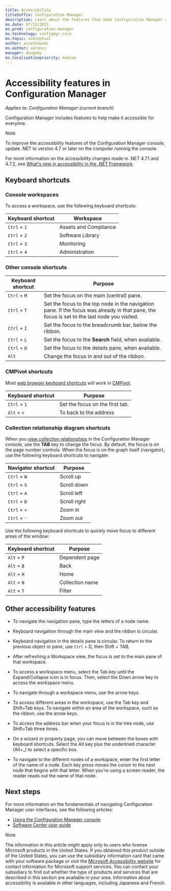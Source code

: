 ```yaml
---
title: Accessibility
titleSuffix: Configuration Manager
description: Learn about the features that make Configuration Manager accessible for everyone.
ms.date: 07/21/2021
ms.prod: configuration-manager
ms.technology: configmgr-core
ms.topic: conceptual
author: aczechowski
ms.author: aaroncz
manager: dougeby
ms.localizationpriority: medium
---
```


# Accessibility features in Configuration Manager

*Applies to: Configuration Manager (current branch)*

Configuration Manager includes features to help make it accessible for everyone.

> [!NOTE]
> To improve the accessibility features of the Configuration Manager console, update .NET to version 4.7 or later on the computer running the console. <!-- SCCMDocs-pr issue #3228 -->
>
> For more information on the accessibility changes made in .NET 4.7.1 and 4.7.2, see [What's new in accessibility in the .NET Framework](/dotnet/framework/whats-new/whats-new-in-accessibility).

## Keyboard shortcuts

### Console workspaces

To access a workspace, use the following keyboard shortcuts:

|Keyboard shortcut| Workspace|
|--------|--------|
|`Ctrl` + `1`| Assets and Compliance|
|`Ctrl` + `2`|  Software Library|
|`Ctrl` + `3`|  Monitoring|
|`Ctrl` + `4`|  Administration|

### Other console shortcuts

|Keyboard shortcut|  Purpose|
|--------|--------|
|`Ctrl` + `M`|Set the focus on the main (central) pane.|
|`Ctrl` + `T`|Set the focus to the top node in the navigation pane. If the focus was already in that pane, the focus is set to the last node you visited.|
|`Ctrl` + `I`|Set the focus to the breadcrumb bar, below the ribbon.|
|`Ctrl` + `L`|Set the focus to the **Search** field, when available.|
|`Ctrl` + `D`|Set the focus to the details pane, when available.|
|`Alt`       |Change the focus in and out of the ribbon.|

### <a name="bkmk_cmpshortcuts"></a> CMPivot shortcuts

Most [web browser keyboard shortcuts](https://support.microsoft.com/topic/internet-explorer-ease-of-access-options-037270c1-db10-7ca8-ccba-ebd83ea6ace9) will work in [CMPivot](../servers/manage/cmpivot-overview.md).

|Keyboard shortcut|Purpose|
|--------|--------|
|`Ctrl` + `1`|Set the focus on the first tab.|
|`Alt` + `<`|To back to the address|

### Collection relationship diagram shortcuts

<!--8543508-->
When you [view collection relationships](../clients/manage/collections/manage-collections.md#view-collection-relationships) in the Configuration Manager console, use the **TAB** key to change the focus. By default, the focus is on the page number controls. When the focus is on the graph itself (navigator), use the following keyboard shortcuts to navigate:

|Navigator shortcut|Purpose|
|--------|--------|
|`Ctrl` + `W`|Scroll up|
|`Ctrl` + `S`|Scroll down|
|`Ctrl` + `A`|Scroll left|
|`Ctrl` + `D`|Scroll right|
|`Ctrl` + `+`|Zoom in|
|`Ctrl` + `-`|Zoom out|

Use the following keyboard shortcuts to quickly move focus to different areas of the window:

|Keyboard shortcut|Purpose|
|--------|--------|
|`Alt` + `P` | Dependent page |
|`Alt` + `B` | Back |
|`Alt` + `H` | Home |
|`Alt` + `N` | Collection name |
|`Alt` + `T` | Filter |

## Other accessibility features

- To navigate the navigation pane, type the letters of a node name.

- Keyboard navigation through the main view and the ribbon is circular.

- Keyboard navigation in the details pane is circular. To return to the previous object or pane, use `Ctrl` + D, then Shift + TAB.

- After refreshing a Workspace view, the focus is set to the main pane of that workspace.

- To access a workspace menu, select the Tab key until the Expand/Collapse icon is in focus. Then, select the Down arrow key to access the workspace menu.

- To navigate through a workspace menu, use the arrow keys.

- To access different areas in the workspace, use the Tab key and Shift+Tab keys. To navigate within an area of the workspace, such as the ribbon, use the arrow keys.

- To access the address bar when your focus is in the tree node, use Shift+Tab three times.

- On a wizard or property page, you can move between the boxes with keyboard shortcuts. Select the Alt key plus the underlined character (Alt+_) to select a specific box.

- To navigate to the different nodes of a workspace, enter the first letter of the name of a node. Each key press moves the cursor to the next node that begins with that letter. When you're using a screen reader, the reader reads out the name of that node.

## Next steps

For more information on the fundamentals of navigating Configuration Manager user interfaces, see the following articles:

- [Using the Configuration Manager console](../servers/manage/admin-console.md)
- [Software Center user guide](software-center.md)

> [!NOTE]
> The information in this article might apply only to users who license Microsoft products in the United States. If you obtained this product outside of the United States, you can use the subsidiary information card that came with your software package or visit the [Microsoft Accessibility website](https://www.microsoft.com/accessibility/) for contact information for Microsoft support services. You can contact your subsidiary to find out whether the type of products and services that are described in this section are available in your area. Information about accessibility is available in other languages, including Japanese and French.
